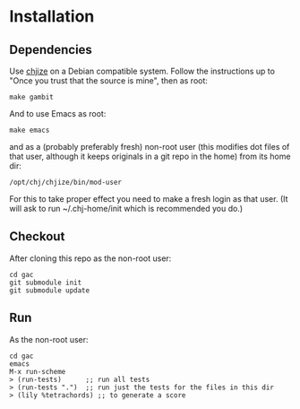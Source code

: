 # Installation

## Dependencies

Use [chjize](https://github.com/pflanze/chjize) on a Debian compatible
system. Follow the instructions up to "Once you trust that the source
is mine", then as root:

    make gambit

And to use Emacs as root:

    make emacs

and as a (probably preferably fresh) non-root user (this modifies dot
files of that user, although it keeps originals in a git repo in the
home) from its home dir:

    /opt/chj/chjize/bin/mod-user

For this to take proper effect you need to make a fresh login as that
user. (It will ask to run ~/.chj-home/init which is recommended you
do.)


## Checkout

After cloning this repo as the non-root user:

    cd gac
    git submodule init
    git submodule update

## Run

As the non-root user:

    cd gac
    emacs
    M-x run-scheme
    > (run-tests)      ;; run all tests
    > (run-tests ".")  ;; run just the tests for the files in this dir
    > (lily %tetrachords) ;; to generate a score

